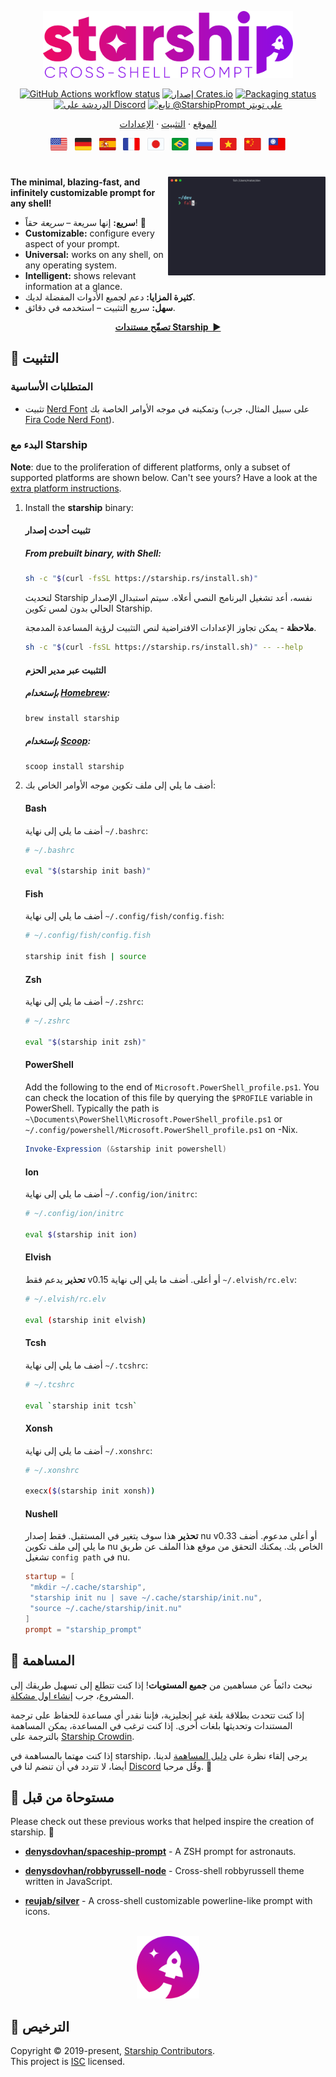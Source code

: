 <p align="center">
  <img
    width="400"
    src="https://raw.githubusercontent.com/starship/starship/master/media/logo.png"
    alt="Starship – Cross-shell prompt"
 />
</p>

<p align="center">
  <a href="https://github.com/starship/starship/actions"
    ><img
      src="https://img.shields.io/github/workflow/status/starship/starship/Main workflow/master?label=workflow&style=flat-square"
      alt="GitHub Actions workflow status"
 /></a>
  <a href="https://crates.io/crates/starship"
    ><img
      src="https://img.shields.io/crates/v/starship?style=flat-square"
      alt="إصدار Crates.io"
 /></a>
  <a href="https://repology.org/project/starship/versions"
    ><img
      src="https://img.shields.io/repology/repositories/starship?label=in%20repositories&style=flat-square"
      alt="Packaging status" /></a
><br />
  <a href="https://discord.gg/starship"
    ><img
      src="https://img.shields.io/discord/567163873606500352?label=discord&logoColor=white&style=flat-square"
      alt="الدردشة على Discord"
 /></a>
  <a href="https://twitter.com/StarshipPrompt"
    ><img
      src="https://img.shields.io/badge/twitter-@StarshipPrompt-1DA1F3?style=flat-square"
      alt="تابع @StarshipPrompt على تويتر"
 /></a>
</p>

<p align="center">
  <a href="https://starship.rs">الموقع</a>
  ·
  <a href="#🚀-installation">التثبيت</a>
  ·
  <a href="https://starship.rs/config/">الإعدادات</a>
</p>

<p align="center">
  <a href="https://github.com/starship/starship/blob/master/README.md"
    ><img
      height="20"
      src="https://raw.githubusercontent.com/starship/starship/master/media/flag-us.png"
      alt="English"
 /></a>
  &nbsp;
  <a
    href="https://github.com/starship/starship/blob/master/docs/de-DE/guide/README.md"
    ><img
      height="20"
      src="https://raw.githubusercontent.com/starship/starship/master/media/flag-de.png"
      alt="Deutsch"
 /></a>
  &nbsp;
  <a
    href="https://github.com/starship/starship/blob/master/docs/es-ES/guide/README.md"
    ><img
      height="20"
      src="https://raw.githubusercontent.com/starship/starship/master/media/flag-es.png"
      alt="Español"
 /></a>
  &nbsp;
  <a
    href="https://github.com/starship/starship/blob/master/docs/fr-FR/guide/README.md"
    ><img
      height="20"
      src="https://raw.githubusercontent.com/starship/starship/master/media/flag-fr.png"
      alt="Français"
 /></a>
  &nbsp;
  <a
    href="https://github.com/starship/starship/blob/master/docs/ja-JP/guide/README.md"
    ><img
      height="20"
      src="https://raw.githubusercontent.com/starship/starship/master/media/flag-jp.png"
      alt="日本語"
 /></a>
  &nbsp;
  <a
    href="https://github.com/starship/starship/blob/master/docs/pt-BR/guide/README.md"
    ><img
      height="20"
      src="https://raw.githubusercontent.com/starship/starship/master/media/flag-br.png"
      alt="Português do Brasil"
 /></a>
  &nbsp;
  <a
    href="https://github.com/starship/starship/blob/master/docs/ru-RU/guide/README.md"
    ><img
      height="20"
      src="https://raw.githubusercontent.com/starship/starship/master/media/flag-ru.png"
      alt="Русский"
 /></a>
  &nbsp;
  <a
    href="https://github.com/starship/starship/blob/master/docs/vi-VN/guide/README.md"
    ><img
      height="20"
      src="https://raw.githubusercontent.com/starship/starship/master/media/flag-vn.png"
      alt="Tiếng Việt"
 /></a>
  &nbsp;
  <a
    href="https://github.com/starship/starship/blob/master/docs/zh-CN/guide/README.md"
    ><img
      height="20"
      src="https://raw.githubusercontent.com/starship/starship/master/media/flag-cn.png"
      alt="简体中文"
 /></a>
  &nbsp;
  <a
    href="https://github.com/starship/starship/blob/master/docs/zh-TW/guide/README.md"
    ><img
      height="20"
      src="https://raw.githubusercontent.com/starship/starship/master/media/flag-tw.png"
      alt="繁體中文"
 /></a>
</p>

<h1></h1>

<img
  src="https://raw.githubusercontent.com/starship/starship/master/media/demo.gif"
  alt="Starship with iTerm2 and the Snazzy theme"
  width="50%"
  align="right"
 />

**The minimal, blazing-fast, and infinitely customizable prompt for any shell!**

- **سريع:** إنها سريعة – _سريعة_ حقاً! 🚀
- **Customizable:** configure every aspect of your prompt.
- **Universal:** works on any shell, on any operating system.
- **Intelligent:** shows relevant information at a glance.
- **كثيرة المزايا:** دعم لجميع الأدوات المفضلة لديك.
- **سهل:** سريع التثبيت – استخدمه في دقائق.

<p align="center">
<a href="https://starship.rs/config/"><strong>تصفّح مستندات Starship&nbsp;&nbsp;▶</strong></a>
</p>

<a name="🚀-installation"></a>

## 🚀 التثبيت

### المتطلبات الأساسية

- تثبيت [Nerd Font](https://www.nerdfonts.com/) وتمكينه في موجه الأوامر الخاصة بك (على سبيل المثال، جرب [Fira Code Nerd Font](https://www.nerdfonts.com/font-downloads)).

### البدء مع Starship

**Note**: due to the proliferation of different platforms, only a subset of supported platforms are shown below. Can't see yours? Have a look at the [extra platform instructions](https://starship.rs/installing/).

1. Install the **starship** binary:


   #### تثبيت أحدث إصدار


   ##### From prebuilt binary, with Shell:

   ```sh
   sh -c "$(curl -fsSL https://starship.rs/install.sh)"
   ```

   لتحديث Starship نفسه، أعد تشغيل البرنامج النصي أعلاه. سيتم استبدال الإصدار الحالي بدون لمس تكوين Starship.

   **ملاحظة** - يمكن تجاوز الإعدادات الافتراضية لنص التثبيت لرؤية المساعدة المدمجة.

   ```sh
   sh -c "$(curl -fsSL https://starship.rs/install.sh)" -- --help
   ```


   #### التثبيت عبر مدير الحزم


   ##### بإستخدام [Homebrew](https://brew.sh/):

   ```sh
   brew install starship
   ```


   ##### بإستخدام [Scoop](https://scoop.sh):

   ```powershell
   scoop install starship
   ```

2. أضف ما يلي إلى ملف تكوين موجه الأوامر الخاص بك:


   #### Bash

   أضف ما يلي إلى نهاية `~/.bashrc`:

   ```sh
   # ~/.bashrc

   eval "$(starship init bash)"
   ```


   #### Fish

   أضف ما يلي إلى نهاية `~/.config/fish/config.fish`:

   ```sh
   # ~/.config/fish/config.fish

   starship init fish | source
   ```


   #### Zsh

   أضف ما يلي إلى نهاية `~/.zshrc`:

   ```sh
   # ~/.zshrc

   eval "$(starship init zsh)"
   ```


   #### PowerShell

   Add the following to the end of `Microsoft.PowerShell_profile.ps1`. You can check the location of this file by querying the `$PROFILE` variable in PowerShell. Typically the path is `~\Documents\PowerShell\Microsoft.PowerShell_profile.ps1` or `~/.config/powershell/Microsoft.PowerShell_profile.ps1` on -Nix.

   ```powershell
   Invoke-Expression (&starship init powershell)
   ```


   #### Ion

   أضف ما يلي إلى نهاية `~/.config/ion/initrc`:

   ```sh
   # ~/.config/ion/initrc

   eval $(starship init ion)
   ```


   #### Elvish

   **تحذير** يدعم فقط v0.15 أو أعلى. أضف ما يلي إلى نهاية `~/.elvish/rc.elv`:

   ```sh
   # ~/.elvish/rc.elv

   eval (starship init elvish)
   ```


   #### Tcsh

   أضف ما يلي إلى نهاية `~/.tcshrc`:

   ```sh
   # ~/.tcshrc

   eval `starship init tcsh`
   ```


   #### Xonsh

   أضف ما يلي إلى نهاية `~/.xonshrc`:

   ```sh
   # ~/.xonshrc

   execx($(starship init xonsh))
   ```


   #### Nushell

   **تحذير** هذا سوف يتغير في المستقبل. فقط إصدار nu v0.33 أو أعلى مدعوم. أضف ما يلي إلى ملف تكوين nu الخاص بك. يمكنك التحقق من موقع هذا الملف عن طريق تشغيل `config path` في nu.

   ```toml
   startup = [
    "mkdir ~/.cache/starship",
    "starship init nu | save ~/.cache/starship/init.nu",
    "source ~/.cache/starship/init.nu"
   ]
   prompt = "starship_prompt"
   ```

## 🤝 المساهمة

نبحث دائماً عن مساهمين من **جميع المستويات**! إذا كنت تتطلع إلى تسهيل طريقك إلى المشروع، جرب [إنشاء اول مشكلة](https://github.com/starship/starship/labels/🌱%20good%20first%20issue).

إذا كنت تتحدث بطلاقة بلغة غير إنجليزية، فإننا نقدر أي مساعدة للحفاظ على ترجمة المستندات وتحديثها بلغات أخرى. إذا كنت ترغب في المساعدة، يمكن المساهمة بالترجمة على [Starship Crowdin](https://translate.starship.rs/).

إذا كنت مهتما بالمساهمة في starship، يرجى إلقاء نظرة على [دليل المساهمة](https://github.com/starship/starship/blob/master/CONTRIBUTING.md) لدينا. أيضا، لا تتردد في أن تنضم لنا في [Discord](https://discord.gg/8Jzqu3T) وقُل مرحبا. 👋

## 💭 مستوحاة من قبل

Please check out these previous works that helped inspire the creation of starship. 🙏

- **[denysdovhan/spaceship-prompt](https://github.com/denysdovhan/spaceship-prompt)** - A ZSH prompt for astronauts.

- **[denysdovhan/robbyrussell-node](https://github.com/denysdovhan/robbyrussell-node)** - Cross-shell robbyrussell theme written in JavaScript.

- **[reujab/silver](https://github.com/reujab/silver)** - A cross-shell customizable powerline-like prompt with icons.

<p align="center">
    <br>
    <img width="100" src="https://raw.githubusercontent.com/starship/starship/master/media/icon.png" alt="Starship rocket icon">
</p>

## 📝 الترخيص

Copyright © 2019-present, [Starship Contributors](https://github.com/starship/starship/graphs/contributors).<br /> This project is [ISC](https://github.com/starship/starship/blob/master/LICENSE) licensed.
